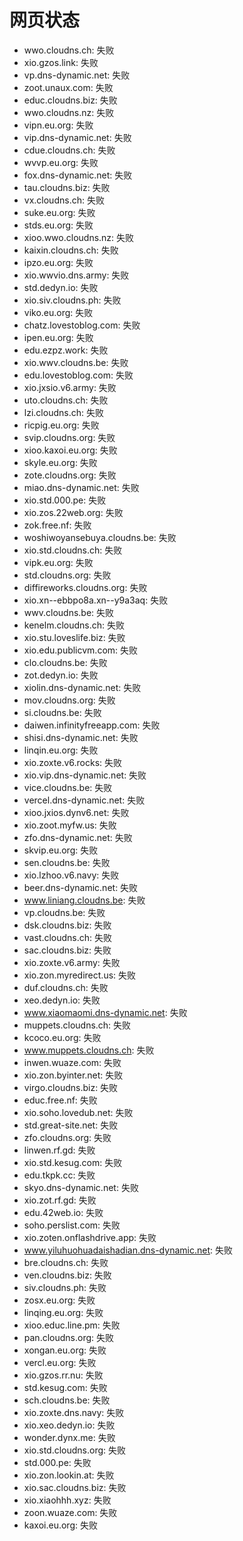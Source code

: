 # 网页状态
- wwo.cloudns.ch: 失败
- xio.gzos.link: 失败
- vp.dns-dynamic.net: 失败
- zoot.unaux.com: 失败
- educ.cloudns.biz: 失败
- wwo.cloudns.nz: 失败
- vipn.eu.org: 失败
- vip.dns-dynamic.net: 失败
- cdue.cloudns.ch: 失败
- wvvp.eu.org: 失败
- fox.dns-dynamic.net: 失败
- tau.cloudns.biz: 失败
- vx.cloudns.ch: 失败
- suke.eu.org: 失败
- stds.eu.org: 失败
- xioo.wwo.cloudns.nz: 失败
- kaixin.cloudns.ch: 失败
- ipzo.eu.org: 失败
- xio.wwvio.dns.army: 失败
- std.dedyn.io: 失败
- xio.siv.cloudns.ph: 失败
- viko.eu.org: 失败
- chatz.lovestoblog.com: 失败
- ipen.eu.org: 失败
- edu.ezpz.work: 失败
- xio.wwv.cloudns.be: 失败
- edu.lovestoblog.com: 失败
- xio.jxsio.v6.army: 失败
- uto.cloudns.ch: 失败
- lzi.cloudns.ch: 失败
- ricpig.eu.org: 失败
- svip.cloudns.org: 失败
- xioo.kaxoi.eu.org: 失败
- skyle.eu.org: 失败
- zote.cloudns.org: 失败
- miao.dns-dynamic.net: 失败
- xio.std.000.pe: 失败
- xio.zos.22web.org: 失败
- zok.free.nf: 失败
- woshiwoyansebuya.cloudns.be: 失败
- xio.std.cloudns.ch: 失败
- vipk.eu.org: 失败
- std.cloudns.org: 失败
- diffireworks.cloudns.org: 失败
- xio.xn--ebbpo8a.xn--y9a3aq: 失败
- wwv.cloudns.be: 失败
- kenelm.cloudns.ch: 失败
- xio.stu.loveslife.biz: 失败
- xio.edu.publicvm.com: 失败
- clo.cloudns.be: 失败
- zot.dedyn.io: 失败
- xiolin.dns-dynamic.net: 失败
- mov.cloudns.org: 失败
- si.cloudns.be: 失败
- daiwen.infinityfreeapp.com: 失败
- shisi.dns-dynamic.net: 失败
- linqin.eu.org: 失败
- xio.zoxte.v6.rocks: 失败
- xio.vip.dns-dynamic.net: 失败
- vice.cloudns.be: 失败
- vercel.dns-dynamic.net: 失败
- xioo.jxios.dynv6.net: 失败
- xio.zoot.myfw.us: 失败
- zfo.dns-dynamic.net: 失败
- skvip.eu.org: 失败
- sen.cloudns.be: 失败
- xio.lzhoo.v6.navy: 失败
- beer.dns-dynamic.net: 失败
- www.liniang.cloudns.be: 失败
- vp.cloudns.be: 失败
- dsk.cloudns.biz: 失败
- vast.cloudns.ch: 失败
- sac.cloudns.biz: 失败
- xio.zoxte.v6.army: 失败
- xio.zon.myredirect.us: 失败
- duf.cloudns.ch: 失败
- xeo.dedyn.io: 失败
- www.xiaomaomi.dns-dynamic.net: 失败
- muppets.cloudns.ch: 失败
- kcoco.eu.org: 失败
- www.muppets.cloudns.ch: 失败
- inwen.wuaze.com: 失败
- xio.zon.byinter.net: 失败
- virgo.cloudns.biz: 失败
- educ.free.nf: 失败
- xio.soho.lovedub.net: 失败
- std.great-site.net: 失败
- zfo.cloudns.org: 失败
- linwen.rf.gd: 失败
- xio.std.kesug.com: 失败
- edu.tkpk.cc: 失败
- skyo.dns-dynamic.net: 失败
- xio.zot.rf.gd: 失败
- edu.42web.io: 失败
- soho.perslist.com: 失败
- xio.zoten.onflashdrive.app: 失败
- www.yiluhuohuadaishadian.dns-dynamic.net: 失败
- bre.cloudns.ch: 失败
- ven.cloudns.biz: 失败
- siv.cloudns.ph: 失败
- zosx.eu.org: 失败
- linqing.eu.org: 失败
- xioo.educ.line.pm: 失败
- pan.cloudns.org: 失败
- xongan.eu.org: 失败
- vercl.eu.org: 失败
- xio.gzos.rr.nu: 失败
- std.kesug.com: 失败
- sch.cloudns.be: 失败
- xio.zoxte.dns.navy: 失败
- xio.xeo.dedyn.io: 失败
- wonder.dynx.me: 失败
- xio.std.cloudns.org: 失败
- std.000.pe: 失败
- xio.zon.lookin.at: 失败
- xio.sac.cloudns.biz: 失败
- xio.xiaohhh.xyz: 失败
- zoon.wuaze.com: 失败
- kaxoi.eu.org: 失败

